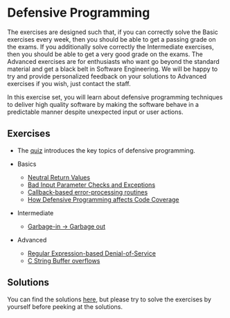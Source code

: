 # Defensive Programming

The exercises are designed such that, if you can correctly solve the Basic exercises every week, then you should be able to get a passing grade on the exams. If you additionally solve correctly the Intermediate exercises, then you should be able to get a very good grade on the exams. The Advanced exercises are for enthusiasts who want go beyond the standard material and get a black belt in Software Engineering. We will be happy to try and provide personalized feedback on your solutions to Advanced exercises if you wish, just contact the staff.

In this exercise set, you will learn about defensive programming techniques to deliver high quality software by making the software behave in a predictable manner despite unexpected input or user actions.

## Exercises

- The [quiz](quiz.md) introduces the key topics of defensive programming.

- Basics
  - [Neutral Return Values](neutral-return-values)
  - [Bad Input Parameter Checks and Exceptions](string-input-parameter-checks)
  - [Callback-based error-processing routines](callbacks)
  - [How Defensive Programming affects Code Coverage](code-coverage)

- Intermediate
  - [Garbage-in -> Garbage out](csv-sanitization)

- Advanced
  - [Regular Expression-based Denial-of-Service](regex-dos.md)
  - [C String Buffer overflows](c-buffer-overflow.md)

## Solutions

You can find the solutions [here](solutions), but please try to solve the exercises by yourself before peeking at the solutions.

